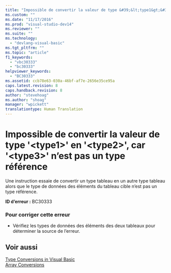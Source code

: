 ```yaml
---
title: "Impossible de convertir la valeur de type &#39;&lt;type1&gt;&#39; en &#39;&lt;type2&gt;&#39;, car &#39;&lt;type3&gt;&#39; n’est pas un type r&#233;f&#233;rence | Microsoft Docs"
ms.custom: ""
ms.date: "11/17/2016"
ms.prod: "visual-studio-dev14"
ms.reviewer: ""
ms.suite: ""
ms.technology: 
  - "devlang-visual-basic"
ms.tgt_pltfrm: ""
ms.topic: "article"
f1_keywords: 
  - "vbc30333"
  - "bc30333"
helpviewer_keywords: 
  - "BC30333"
ms.assetid: ccb78e63-030a-46bf-af7e-2656e35ce95a
caps.latest.revision: 8
caps.handback.revision: 8
author: "stevehoag"
ms.author: "shoag"
manager: "wpickett"
translationtype: Human Translation
---
```

# Impossible de convertir la valeur de type &#39;&lt;type1&gt;&#39; en &#39;&lt;type2&gt;&#39;, car &#39;&lt;type3&gt;&#39; n’est pas un type r&#233;f&#233;rence
Une instruction essaie de convertir un type tableau en un autre type tableau alors que le type de données des éléments du tableau cible n’est pas un type référence.  
  
 **ID d’erreur :** BC30333  
  
### Pour corriger cette erreur  
  
-   Vérifiez les types de données des éléments des deux tableaux pour déterminer la source de l’erreur.  
  
## Voir aussi  
 [Type Conversions in Visual Basic](../../visual-basic/programming-guide/language-features/data-types/type-conversions.md)   
 [Array Conversions](../../visual-basic/programming-guide/language-features/data-types/array-conversions.md)